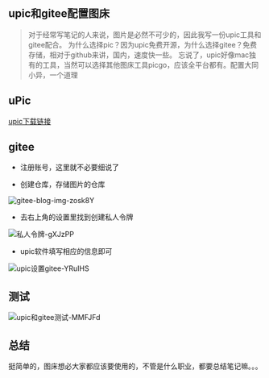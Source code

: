 
## upic和gitee配置图床

> 对于经常写笔记的人来说，图片是必然不可少的，因此我写一份upic工具和gitee配合。 为什么选择pic？因为upic免费开源，为什么选择gitee？免费存储，相对于github来讲，国内，速度快一些。
忘说了，upic好像mac独有的工具，当然可以选择其他图床工具picgo，应该全平台都有。配置大同小异，一个道理

## uPic

[upic下载链接](https://github.com/gee1k/uPic/releases)

## gitee

- 注册账号，这里就不必要细说了

- 创建仓库，存储图片的仓库

![gitee-blog-img-zosk8Y](https://gitee.com/dreamcater/blog-img/raw/master/uPic/gitee-blog-img-zosk8Y.png)

- 去右上角的设置里找到创建私人令牌

![私人令牌-gXJzPP](https://gitee.com/dreamcater/blog-img/raw/master/uPic/私人令牌-gXJzPP.png)

- upic软件填写相应的信息即可

![upic设置gitee-YRuIHS](https://gitee.com/dreamcater/blog-img/raw/master/uPic/upic设置gitee-YRuIHS.png)

## 测试

![upic和gitee测试-MMFJFd](https://gitee.com/dreamcater/blog-img/raw/master/uPic/upic和gitee测试-MMFJFd.png)

## 总结

挺简单的，图床想必大家都应该要使用的，不管是什么职业，都要总结笔记嘛。。。